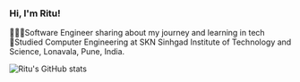 ### Hi, I'm Ritu!

👩🏻‍💻Software Engineer sharing about my journey and learning in tech<br/>
📜Studied Computer Engineering at SKN Sinhgad Institute of Technology and Science, Lonavala, Pune, India.<br/>

![Ritu's GitHub stats](https://github-readme-stats.vercel.app/api?username=Ritupagar12&show_icons=true&theme=radical)



